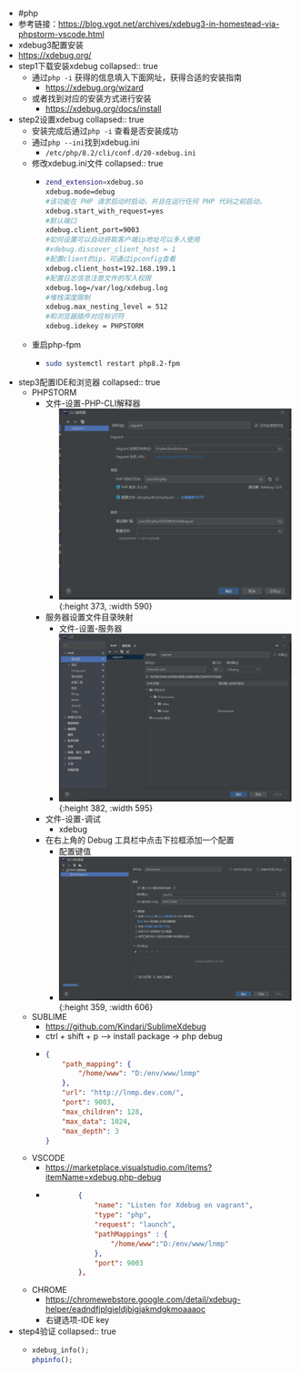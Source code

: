 - #php
- 参考链接：https://blog.vgot.net/archives/xdebug3-in-homestead-via-phpstorm-vscode.html
- xdebug3配置安装
- https://xdebug.org/
- step1下载安装xdebug
  collapsed:: true
	- 通过`php -i` 获得的信息填入下面网址，获得合适的安装指南
		- https://xdebug.org/wizard
	- 或者找到对应的安装方式进行安装
		- https://xdebug.org/docs/install
- step2设置xdebug
  collapsed:: true
	- 安装完成后通过`php -i` 查看是否安装成功
	- 通过`php --ini`找到xdebug.ini
		- `/etc/php/8.2/cli/conf.d/20-xdebug.ini`
	- 修改xdebug.ini文件
	  collapsed:: true
		- ```bash
		  zend_extension=xdebug.so
		  xdebug.mode=debug
		  #该功能在 PHP 请求启动时启动，并且在运行任何 PHP 代码之前启动。
		  xdebug.start_with_request=yes
		  #默认端口
		  xdebug.client_port=9003
		  #如何设置可以自动获取客户端ip地址可以多人使用
		  #xdebug.discover_client_host = 1
		  #配置client的ip，可通过ipconfig查看
		  xdebug.client_host=192.168.199.1
		  #配置日志信息注意文件的写入权限
		  xdebug.log=/var/log/xdebug.log
		  #堆栈深度限制
		  xdebug.max_nesting_level = 512
		  #和浏览器插件对应标识符
		  xdebug.idekey = PHPSTORM
		  ```
	- 重启php-fpm
		- ```bash
		  sudo systemctl restart php8.2-fpm
		  ```
- step3配置IDE和浏览器
  collapsed:: true
	- PHPSTORM
		- 文件-设置-PHP-CLI解释器
			- ![image.png](../assets/image_1730775619327_0.png){:height 373, :width 590}
		- 服务器设置文件目录映射
			- 文件-设置-服务器
			- ![image.png](../assets/image_1730775688370_0.png){:height 382, :width 595}
		- 文件-设置-调试
			- xdebug
		- 在右上角的 Debug 工具栏中点击下拉框添加一个配置
			- 配置键值
			- ![image.png](../assets/image_1730775829856_0.png){:height 359, :width 606}
	- SUBLIME
		- https://github.com/Kindari/SublimeXdebug
		- ctrl + shift + p  —> install package -> php debug
		- ```json
		  {
		      "path_mapping": {
		          "/home/www": "D:/env/www/lnmp"
		      },
		      "url": "http://lnmp.dev.com/",
		      "port": 9003,
		      "max_children": 128,
		      "max_data": 1024,
		      "max_depth": 3
		  }
		  ```
	- VSCODE
		- https://marketplace.visualstudio.com/items?itemName=xdebug.php-debug
		- ```json
		          {
		              "name": "Listen for Xdebug on vagrant",
		              "type": "php",
		              "request": "launch",
		              "pathMappings" : {
		                  "/home/www":"D:/env/www/lnmp"
		              },
		              "port": 9003
		          },
		  ```
	- CHROME
		- https://chromewebstore.google.com/detail/xdebug-helper/eadndfjplgieldjbigjakmdgkmoaaaoc
		- 右键选项-IDE key
- step4验证
  collapsed:: true
	- ```php
	  xdebug_info();
	  phpinfo();
	  ```